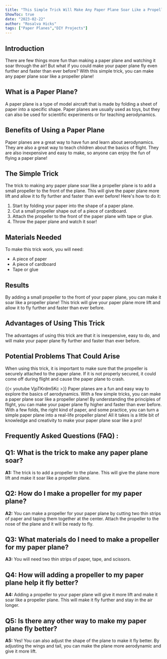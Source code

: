 ```yaml
---
title: "This Simple Trick Will Make Any Paper Plane Soar Like a Propeller Plane!"
ShowToc: true 
date: "2023-02-22"
author: "Rosalva Hicks" 
tags: ["Paper Planes","DIY Projects"]
---
```

## Introduction

There are few things more fun than making a paper plane and watching it soar through the air! But what if you could make your paper plane fly even further and faster than ever before? With this simple trick, you can make any paper plane soar like a propeller plane! 

## What is a Paper Plane?

A paper plane is a type of model aircraft that is made by folding a sheet of paper into a specific shape. Paper planes are usually used as toys, but they can also be used for scientific experiments or for teaching aerodynamics. 

## Benefits of Using a Paper Plane

Paper planes are a great way to have fun and learn about aerodynamics. They are also a great way to teach children about the basics of flight. They are also inexpensive and easy to make, so anyone can enjoy the fun of flying a paper plane!

## The Simple Trick

The trick to making any paper plane soar like a propeller plane is to add a small propeller to the front of the plane. This will give the paper plane more lift and allow it to fly further and faster than ever before! Here's how to do it:

1. Start by folding your paper into the shape of a paper plane.
2. Cut a small propeller shape out of a piece of cardboard.
3. Attach the propeller to the front of the paper plane with tape or glue.
4. Throw the paper plane and watch it soar!

## Materials Needed

To make this trick work, you will need: 

* A piece of paper
* A piece of cardboard
* Tape or glue

## Results

By adding a small propeller to the front of your paper plane, you can make it soar like a propeller plane! This trick will give your paper plane more lift and allow it to fly further and faster than ever before. 

## Advantages of Using This Trick

The advantages of using this trick are that it is inexpensive, easy to do, and will make your paper plane fly further and faster than ever before. 

## Potential Problems That Could Arise

When using this trick, it is important to make sure that the propeller is securely attached to the paper plane. If it is not properly secured, it could come off during flight and cause the paper plane to crash.

{{< youtube VjpTKrdm5Kc >}} 
Paper planes are a fun and easy way to explore the basics of aerodynamics. With a few simple tricks, you can make a paper plane soar like a propeller plane! By understanding the principles of flight, you can make your paper plane fly higher and faster than ever before. With a few folds, the right kind of paper, and some practice, you can turn a simple paper plane into a real-life propeller plane! All it takes is a little bit of knowledge and creativity to make your paper plane soar like a pro!

## Frequently Asked Questions (FAQ) :
## Q1: What is the trick to make any paper plane soar? 

**A1:** The trick is to add a propeller to the plane. This will give the plane more lift and make it soar like a propeller plane. 

## Q2: How do I make a propeller for my paper plane?

**A2:** You can make a propeller for your paper plane by cutting two thin strips of paper and taping them together at the center. Attach the propeller to the nose of the plane and it will be ready to fly.

## Q3: What materials do I need to make a propeller for my paper plane? 

**A3:** You will need two thin strips of paper, tape, and scissors. 

## Q4: How will adding a propeller to my paper plane help it fly better? 

**A4:** Adding a propeller to your paper plane will give it more lift and make it soar like a propeller plane. This will make it fly further and stay in the air longer. 

## Q5: Is there any other way to make my paper plane fly better?

**A5:** Yes! You can also adjust the shape of the plane to make it fly better. By adjusting the wings and tail, you can make the plane more aerodynamic and give it more lift.





